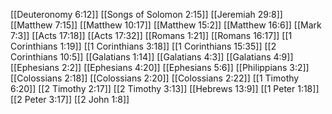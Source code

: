 [[Deuteronomy 6:12]]
[[Songs of Solomon 2:15]]
[[Jeremiah 29:8]]
[[Matthew 7:15]]
[[Matthew 10:17]]
[[Matthew 15:2]]
[[Matthew 16:6]]
[[Mark 7:3]]
[[Acts 17:18]]
[[Acts 17:32]]
[[Romans 1:21]]
[[Romans 16:17]]
[[1 Corinthians 1:19]]
[[1 Corinthians 3:18]]
[[1 Corinthians 15:35]]
[[2 Corinthians 10:5]]
[[Galatians 1:14]]
[[Galatians 4:3]]
[[Galatians 4:9]]
[[Ephesians 2:2]]
[[Ephesians 4:20]]
[[Ephesians 5:6]]
[[Philippians 3:2]]
[[Colossians 2:18]]
[[Colossians 2:20]]
[[Colossians 2:22]]
[[1 Timothy 6:20]]
[[2 Timothy 2:17]]
[[2 Timothy 3:13]]
[[Hebrews 13:9]]
[[1 Peter 1:18]]
[[2 Peter 3:17]]
[[2 John 1:8]]
